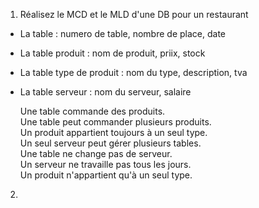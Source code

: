 1) Réalisez le MCD et le MLD d'une DB pour un restaurant

* La table : numero de table, nombre de place, date
* La table produit : nom de produit, priix, stock
* La table type de produit : nom du type, description, tva
* La table serveur : nom du serveur, salaire

    Une table commande des produits.    
    Une table peut commander plusieurs produits.    
    Un produit appartient toujours à un seul type.  
    Un seul serveur peut gérer plusieurs tables.    
    Une table ne change pas de serveur.     
    Un serveur ne travaille pas tous les jours.     
    Un produit n'appartient qu'à un seul type. 


2) 